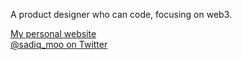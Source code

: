 


A product designer who can code, focusing on web3. 


[My personal website](https://www.mohamedsadiq.me/) <br>
[@sadiq_moo on Twitter](https://twitter.com/sadiq_moo)
